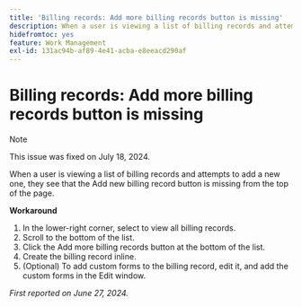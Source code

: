 ```yaml
---
title: 'Billing records: Add more billing records button is missing'
description: When a user is viewing a list of billing records and attempts to add a new one, they see that the Add new billing record button is missing from the top of the page.
hidefromtoc: yes
feature: Work Management
exl-id: 131ac94b-af89-4e41-acba-e8eeacd290af
---
```

# Billing records: Add more billing records button is missing

>[!NOTE]
>
>This issue was fixed on July 18, 2024.

When a user is viewing a list of billing records and attempts to add a new one, they see that the Add new billing record button is missing from the top of the page.

**Workaround**

1. In the lower-right corner, select to view all billing records.
1. Scroll to the bottom of the list.
1. Click the Add more billing records button at the bottom of the list.
1. Create the billing record inline.
1. (Optional) To add custom forms to the billing record, edit it, and add the custom forms in the Edit window.

_First reported on June 27, 2024._
